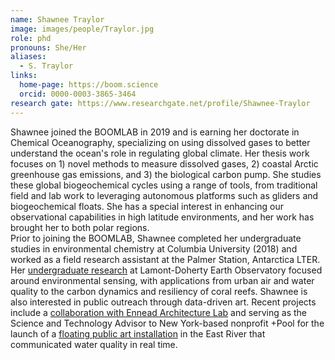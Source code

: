 ```yaml
---
name: Shawnee Traylor
image: images/people/Traylor.jpg
role: phd
pronouns: She/Her
aliases:
  - S. Traylor
links:
  home-page: https://boom.science
  orcid: 0000-0003-3865-3464
research gate: https://www.researchgate.net/profile/Shawnee-Traylor
---
```


Shawnee joined the BOOMLAB in 2019 and is earning her doctorate in Chemical Oceanography, specializing on using dissolved gases to better understand the ocean's role in regulating global climate. Her thesis work focuses on 1) novel methods to measure dissolved gases, 2) coastal Arctic greenhouse gas emissions, and 3) the biological carbon pump. She studies these global biogeochemical cycles using a range of tools, from traditional field and lab work to leveraging autonomous platforms such as gliders and biogeochemical floats. She has a special interest in enhancing our observational capabilities in high latitude environments, and her work has brought her to both polar regions. 
<br>
Prior to joining the BOOMLAB, Shawnee completed her undergraduate studies in environmental chemistry at Columbia University (2018) and worked as a field research assistant at the Palmer Station, Antarctica LTER. Her [undergraduate research](https://www.college.columbia.edu/about/stories/shawneetraylor) at Lamont-Doherty Earth Observatory focused around environmental sensing, with applications from urban air and water quality to the carbon dynamics and resiliency of coral reefs. Shawnee is also interested in public outreach through data-driven art. Recent projects include a [collaboration with Ennead Architecture Lab](http://www.enneadlab.org/projects/water-sampling-station) and serving as the Science and Technology Advisor to New York-based nonprofit +Pool for the launch of a [floating public art installation](https://pluspool.org/programming/details/light-installation/) in the East River that communicated water quality in real time.
